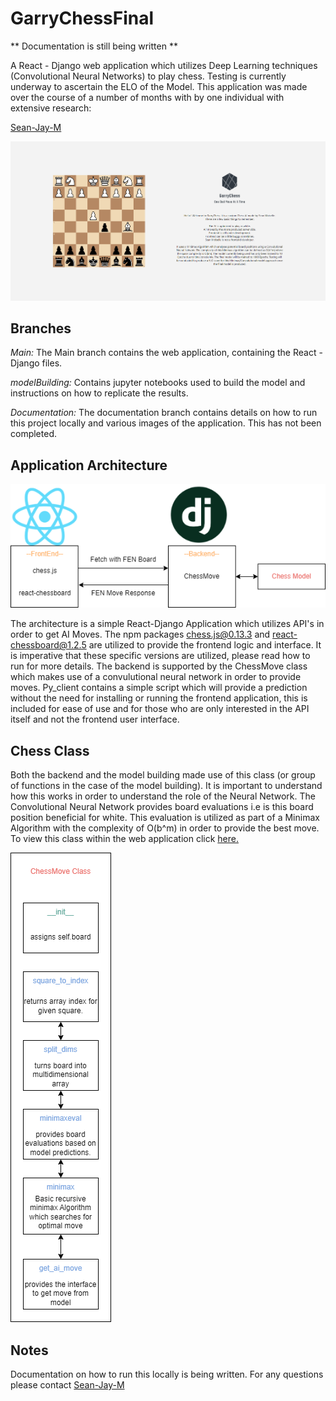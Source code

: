 # GarryChessFinal

** Documentation is still being written **

A React - Django web application which utilizes Deep Learning techniques (Convolutional Neural Networks) to play chess. Testing is currently underway to ascertain the ELO of the Model.
This application was made over the course of a number of months with by one individual with extensive research:

[Sean-Jay-M](https://github.com/Sean-Jay-M)

![Architecture](https://github.com/Sean-Jay-M/GarryChessFinal/blob/documentation/garrychessinterface.PNG)

## Branches
*Main:*  The Main branch contains the web application, containing the React - Django files.

*modelBuilding:* Contains jupyter notebooks used to build the model and instructions on how to replicate the results.

*Documentation:* The documentation branch contains details on how to run this project locally and various images of the application. This has not been completed.

## Application Architecture
![Architecture](https://github.com/Sean-Jay-M/GarryChessFinal/blob/documentation/webGarryChess.png)

The architecture is a simple React-Django Application which utilizes API's in order to get AI Moves. The npm packages chess.js@0.13.3 and react-chessboard@1.2.5 are utilized to provide the frontend logic and interface. It is imperative that these specific versions are utilized, please read how to run for more details. The backend is supported by the ChessMove class which makes use of a convulutional neural network in order to provide moves. Py_client contains a simple script which will provide a prediction without the need for installing or running the frontend application, this is included for ease of use and for those who are only interested in the API itself and not the frontend user interface.

## Chess Class

Both the backend and the model building made use of this class (or group of functions in the case of the model building). It is important to understand how this works in order to understand the role of the Neural Network. The Convolutional Neural Network provides board evaluations i.e is this board position beneficial for white. This evaluation is utilized as part of a Minimax Algorithm with the complexity of O(b^m) in order to provide the best move. To view this class within the web application click [here.](https://github.com/Sean-Jay-M/GarryChessFinal/blob/main/backend/api/chessfuncs.py)

![class](https://github.com/Sean-Jay-M/GarryChessFinal/blob/documentation/chessClass.png)

## Notes

Documentation on how to run this locally is being written. 
For any questions please contact [Sean-Jay-M](https://github.com/Sean-Jay-M)
